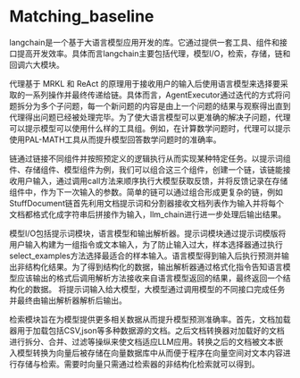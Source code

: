 # Matching_baseline
langchain是一个基于大语言模型应用开发的库。它通过提供一套工具、组件和接口提高开发效率。具体而言langchain主要包括代理，模型I/O，检索，存储，链和回调六大模块。

代理基于 MRKL 和 ReAct 的原理用于接收用户的输入后使用语言模型来选择要采取的一系列操作并最终传递给链。具体而言，AgentExecutor通过迭代的方式将问题拆分为多个子问题，每一个新问题的内容是由上一个问题的结果与观察得出直到代理得出问题已经被处理完毕。为了使大语言模型可以更准确的解决子问题，代理可以提示模型可以使用什么样的工具组。例如，在计算数学问题时，代理可以提示使用PAL-MATH工具从而提升模型回答数学问题时的准确率。

链通过链接不同组件并按照预定义的逻辑执行从而实现某种特定任务。以提示词组件、存储组件、模型组件为例，我们可以组合这三个组件，创建一个链，该链能接收用户输入，通过调用call方法来顺序执行大模型获取反馈，并将反馈记录在存储组件中，作为下一次输入的参数。简单的链可以通过组合形成更复杂的链，例如StuffDocument链首先利用文档提示词和分割器接收文档列表作为输入并将每个文档都格式化成字符串后拼接作为输入，llm_chain进行进一步处理后输出结果。

模型I/O包括提示词模块，语言模型和输出解析器。提示词模块通过提示词模版将用户输入构建为一组指令或文本输入，为了防止输入过大，样本选择器通过执行select_examples方法选择最适合的样本输入。语言模型得到输入后执行预测并输出非结构化结果。为了得到结构化的数据，输出解析器通过格式化指令告知语言模型应该输出的格式后调用解析方法接收来自语言模型返回的结果，最终返回一个结构化的数据。
将提示词输入给大模型，大模型通过调用模型的不同接口完成任务并最终由输出解析器解析后输出。

检索模块旨在为模型提供更多相关数据从而提升模型预测准确率。首先，文档加载器用于加载包括CSV,json等多种数据源的文档。之后文档转换器对加载好的文档进行拆分、合并、过滤等操纵来使文档适应LLM应用。转换之后的文档被文本嵌入模型转换为向量后被存储在向量数据库中从而便于程序在向量空间对文本内容进行存储与检索。需要时向量只需通过检索器的非结构化检索就可以得到。
